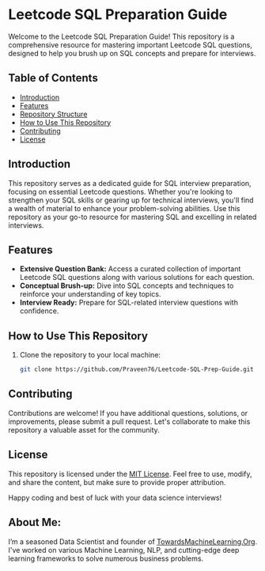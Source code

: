 # Leetcode SQL Preparation Guide

Welcome to the Leetcode SQL Preparation Guide! This repository is a comprehensive resource for mastering important Leetcode SQL questions, designed to help you brush up on SQL concepts and prepare for interviews.

## Table of Contents
- [Introduction](#introduction)
- [Features](#features)
- [Repository Structure](#repository-structure)
- [How to Use This Repository](#how-to-use-this-repository)
- [Contributing](#contributing)
- [License](#license)

## Introduction
This repository serves as a dedicated guide for SQL interview preparation, focusing on essential Leetcode questions. Whether you're looking to strengthen your SQL skills or gearing up for technical interviews, you'll find a wealth of material to enhance your problem-solving abilities. Use this repository as your go-to resource for mastering SQL and excelling in related interviews.

## Features
- **Extensive Question Bank:** Access a curated collection of important Leetcode SQL questions along with various solutions for each question.
- **Conceptual Brush-up:** Dive into SQL concepts and techniques to reinforce your understanding of key topics.
- **Interview Ready:** Prepare for SQL-related interview questions with confidence.


## How to Use This Repository
1. Clone the repository to your local machine:
   ```bash
   git clone https://github.com/Praveen76/Leetcode-SQL-Prep-Guide.git
   ```


## Contributing
Contributions are welcome! If you have additional questions, solutions, or improvements, please submit a pull request. Let's collaborate to make this repository a valuable asset for the community.

## License

This repository is licensed under the [MIT License](LICENSE). Feel free to use, modify, and share the content, but make sure to provide proper attribution.

Happy coding and best of luck with your data science interviews!


## **About Me**:
I’m a seasoned Data Scientist and founder of [TowardsMachineLearning.Org](https://towardsmachinelearning.org/). I've worked on various Machine Learning, NLP, and cutting-edge deep learning frameworks to solve numerous business problems.
